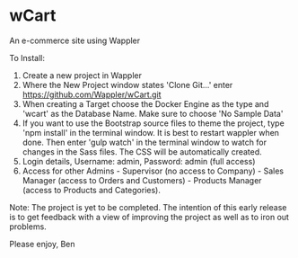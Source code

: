 # wCart
An e-commerce site using Wappler

To Install:
1. Create a new project in Wappler
2. Where the New Project window states 'Clone Git...' enter https://github.com/Wappler/wCart.git
3. When creating a Target choose the Docker Engine as the type and  'wcart' as the Database Name. Make sure to choose 'No Sample Data'
4. If you want to use the Bootstrap source files to theme the project, type 'npm install' in the terminal window. It is best to restart wappler when done. Then enter 'gulp watch' in the terminal window to watch for changes in the Sass files. The CSS will be automatically created.
5. Login details, Username: admin, Password: admin (full access)
6. Access for other Admins - Supervisor (no access to Company) - Sales Manager (access to Orders and Customers) - Products Manager (access to Products and Categories).

Note:
The project is yet to be completed. The intention of this early release is to get feedback with a view of improving the project as well as to iron out problems.

Please enjoy,
Ben
